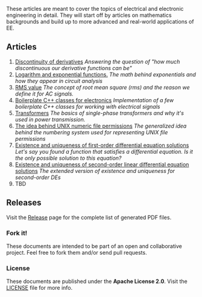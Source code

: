 These articles are meant to cover the topics of electrical and electronic engineering in detail. They will start off by articles on mathematics backgrounds and build up to more advanced and real-world applications of EE.

## Articles
1. [Discontinuity of derivatives](https://github.com/blackreach/docs/releases/download/v0.1.1/0_Discontinuity_of_derivatives.pdf)
*Answering the question of "how much discontinuous our derivative functions can be"*
2. [Logarithm and exponential functions.](https://github.com/blackreach/docs/releases/download/v0.1.1/1_Logarithm_and_exponential_functions.pdf)
*The math behind exponentials and how they appear in circuit analysis*
3. [RMS value](https://github.com/blackreach/docs/releases/download/v0.1.1/2_Rms_value.pdf)
*The concept of root mean square (rms) and the reason we define it for AC signals.*
4. [Boilerplate C++ classes for electronics](https://github.com/blackreach/docs/releases/download/v0.1.1/4_Boilerplate_cpp_classes_for_electronics.pdf)
*Implementation of a few boilerplate C++ classes for working with electrical signals*
5. [Transformers](https://github.com/blackreach/docs/releases/download/v0.1.1/4_Transformers.pdf)
*The basics of single-phase transformers and why it's used in power transmission.*
6. [The idea behind UNIX numeric file permissions](https://github.com/blackreach/docs/releases/download/v0.1.1/6_The_idea_behind_UNIX_numeric_file_permissions.pdf)
*The generalized idea behind the numbering system used for representing UNIX file permissions*
7. [Existence and uniqueness of first-order differential equation solutions](https://github.com/blackreach/docs/releases/download/v0.1.1/7_Existence_and_uniqueness_of_first_order_ODEs.pdf)
*Let's say you found a function that satisfies a differential equation. Is it the only possible solution to this equation?*
8. [Existence and uniqueness of second-order linear differential equation solutions](https://github.com/blackreach/docs/releases/download/v0.1.1/8_Existence_and_uniqueness_of_second_order_linear_ODEs.pdf)
*The extended version of existence and uniqueness for second-order DEs*
9. TBD

## Releases
Visit the [Release](https://github.com/blackreach/docs/releases/) page for the complete list of generated PDF files.

### Fork it!
These documents are intended to be part of an open and collaborative project. Feel free to fork them and/or send pull requests.

### License
These documents are published under the **Apache License 2.0**. Visit the [LICENSE](https://github.com/blackreach/docs/blob/master/LICENSE) file for more info.
